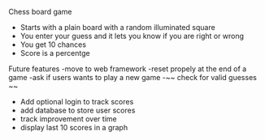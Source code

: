 Chess board game
- Starts with a plain board with a random illuminated square
- You enter your guess and it lets you know if you are right or wrong
- You get 10 chances
- Score is a percentge


Future features
-move to web framework
-reset propely at the end of a game 
    -ask if users wants to play a new game
-~~ check for valid guesses ~~
- Add optional login to track scores
- add database to store user scores 
- track improvement over time
- display last 10 scores in a graph